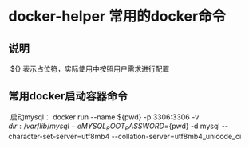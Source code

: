 # docker-helper 常用的docker命令

## 说明
  ${} 表示占位符，实际使用中按照用户需求进行配置

## 常用docker启动容器命令
  启动mysql： docker run --name ${pwd} -p 3306:3306 -v ${dir}:/var/lib/mysql -e MYSQL_ROOT_PASSWORD=${pwd} -d mysql --character-set-server=utf8mb4 --collation-server=utf8mb4_unicode_ci
